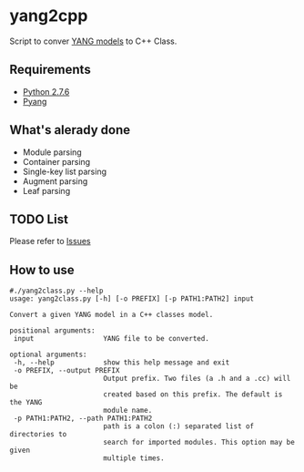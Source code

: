 # yang2cpp
Script to conver [YANG models](https://tools.ietf.org/html/rfc6020) to C++ Class.

## Requirements
 - [Python 2.7.6](https://www.python.org/)
 - [Pyang](https://github.com/mbj4668/pyang)

## What's alerady done
 - Module parsing
 - Container parsing
 - Single-key list parsing
 - Augment parsing
 - Leaf parsing

## TODO List
Please refer to [Issues](https://github.com/redivo/yang2cpp/issues)

## How to use
 ```
#./yang2class.py --help
usage: yang2class.py [-h] [-o PREFIX] [-p PATH1:PATH2] input

Convert a given YANG model in a C++ classes model.

positional arguments:
  input                 YANG file to be converted.

optional arguments:
  -h, --help            show this help message and exit
  -o PREFIX, --output PREFIX
                        Output prefix. Two files (a .h and a .cc) will be
                        created based on this prefix. The default is the YANG
                        module name.
  -p PATH1:PATH2, --path PATH1:PATH2
                        path is a colon (:) separated list of directories to
                        search for imported modules. This option may be given
                        multiple times.
```
